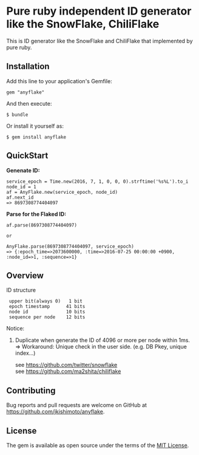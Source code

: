 Pure ruby independent ID generator like the SnowFlake, ChiliFlake
=================================================================

This is ID generator like the SnowFlake and ChiliFlake that implemented by pure ruby.


Installation
------------

Add this line to your application's Gemfile:

    gem "anyflake"

And then execute:

    $ bundle

Or install it yourself as:

    $ gem install anyflake


QuickStart
----------

**Genenate ID:**

```
service_epoch = Time.new(2016, 7, 1, 0, 0, 0).strftime('%s%L').to_i
node_id = 1
af = AnyFlake.new(service_epoch, node_id)
af.next_id
=> 8697308774404097
```

**Parse for the Flaked ID:**

```
af.parse(8697308774404097)

or

AnyFlake.parse(8697308774404097, service_epoch)
=> {:epoch_time=>2073600000, :time=>2016-07-25 00:00:00 +0900, :node_id=>1, :sequence=>1}
```


Overview
--------

ID structure

```
 upper bit(always 0)   1 bit
 epoch timestamp      41 bits
 node id              10 bits
 sequence per node    12 bits
```


Notice:

1. Duplicate when generate the ID of 4096 or more per node within 1ms.  
   => Workaround: Unique check in the user side. (e.g. DB Pkey, unique index...)

   see https://github.com/twitter/snowflake  
   see https://github.com/ma2shita/chiliflake

Contributing
------------

Bug reports and pull requests are welcome on GitHub at https://github.com/jkishimoto/anyflake.


## License

The gem is available as open source under the terms of the [MIT License](http://opensource.org/licenses/MIT).

